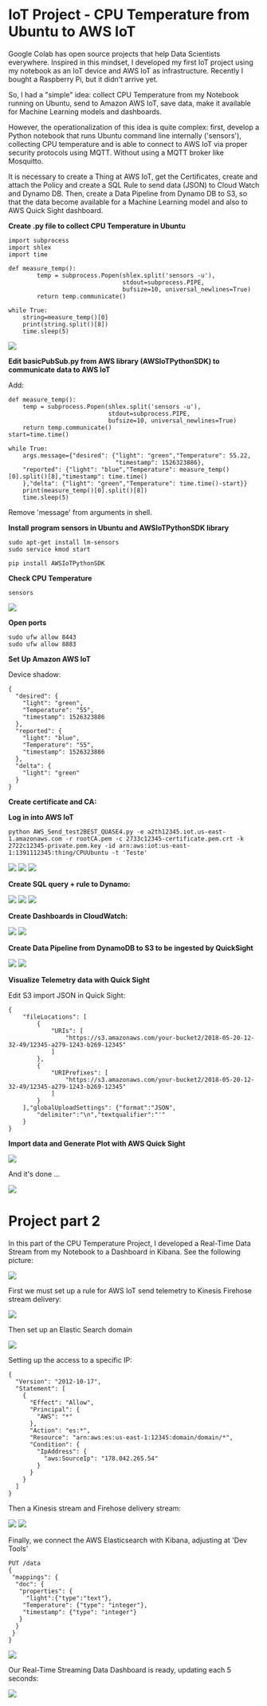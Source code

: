 # IoT Project - CPU Temperature from Ubuntu to AWS IoT  

Google Colab has open source projects that help Data Scientists everywhere. Inspired in this mindset, I developed my first IoT project using my notebook as an IoT device and AWS IoT as infrastructure. Recently I bought a Raspberry Pi, but it didn't arrive yet.

So, I had a "simple" idea: collect CPU Temperature from my Notebook running on Ubuntu, send to Amazon AWS IoT, save data, make it available for Machine Learning models and dashboards.

However, the operationalization of this idea is quite complex: first, develop a Python notebook that runs Ubuntu command line internally ('sensors'), collecting CPU temperature and is able to connect to AWS IoT via proper security protocols using MQTT. Without using a MQTT broker like Mosquitto.

It is necessary to create a Thing at AWS IoT, get the Certificates, create and attach the Policy and create a SQL Rule to send data (JSON) to Cloud Watch and Dynamo DB. Then, create a Data Pipeline from Dynamo DB to S3, so that the data become available for a Machine Learning model and also to AWS Quick Sight dashboard.

<b> Create .py file to collect CPU Temperature in Ubuntu </b>  

```
import subprocess
import shlex
import time

def measure_temp():
        temp = subprocess.Popen(shlex.split('sensors -u'),
                                stdout=subprocess.PIPE,
                                bufsize=10, universal_newlines=True)
        return temp.communicate()
    
while True:
    string=measure_temp()[0]
    print(string.split()[8])
    time.sleep(5)
```  

<img src=https://github.com/RubensZimbres/Repo-2018/blob/master/CPU%20Temperature%20-%20IoT%20Project/Pictures/Notebook_IoT.png>

<b> Edit basicPubSub.py from AWS library (AWSIoTPythonSDK) to communicate data to AWS IoT</b>  

Add:  

```
def measure_temp():
    temp = subprocess.Popen(shlex.split('sensors -u'),
                            stdout=subprocess.PIPE,
                            bufsize=10, universal_newlines=True)
    return temp.communicate()
start=time.time()
    
while True:
    args.message={"desired": {"light": "green","Temperature": 55.22,
                              "timestamp": 1526323886},
    "reported": {"light": "blue","Temperature": measure_temp()[0].split()[8],"timestamp": time.time()
    },"delta": {"light": "green","Temperature": time.time()-start}}
    print(measure_temp()[0].split()[8])
    time.sleep(5)

```  

Remove 'message' from arguments  in shell.  

<b> Install program sensors in Ubuntu and AWSIoTPythonSDK library </b> 

```
sudo apt-get install lm-sensors
sudo service kmod start  

pip install AWSIoTPythonSDK
```

<b> Check CPU Temperature  </b>  

```
sensors
```  

<img src=https://github.com/RubensZimbres/Repo-2018/blob/master/CPU%20Temperature%20-%20IoT%20Project/Pictures/sensors2.png>  

<b> Open ports  </b>  

```
sudo ufw allow 8443
sudo ufw allow 8883
```

<b> Set Up Amazon AWS IoT </b>  

Device shadow:  

```
{
  "desired": {
    "light": "green",
    "Temperature": "55",
    "timestamp": 1526323886
  },
  "reported": {
    "light": "blue",
    "Temperature": "55",
    "timestamp": 1526323886
  },
  "delta": {
    "light": "green"
  }
}

```

<b>Create certificate and CA:</b>  

<b>Log in into AWS IoT</b>  

```
python AWS_Send_test2BEST_QUASE4.py -e a2th12345.iot.us-east-1.amazonaws.com -r rootCA.pem -c 2733c12345-certificate.pem.crt -k 2722c12345-private.pem.key -id arn:aws:iot:us-east-1:1391112345:thing/CPUUbuntu -t 'Teste'

```  

<img src=https://github.com/RubensZimbres/Repo-2018/blob/master/CPU%20Temperature%20-%20IoT%20Project/Pictures/Success_Connect.png>  

<img src=https://github.com/RubensZimbres/Repo-2018/blob/master/CPU%20Temperature%20-%20IoT%20Project/Pictures/Messages_.png>  

<img src=https://github.com/RubensZimbres/Repo-2018/blob/master/CPU%20Temperature%20-%20IoT%20Project/Pictures/Shadow_Update_.png>  

<b>Create SQL query + rule to Dynamo:</b>  

<img src=https://github.com/RubensZimbres/Repo-2018/blob/master/CPU%20Temperature%20-%20IoT%20Project/Pictures/Best1_Dynamo.png>  

<img src=https://github.com/RubensZimbres/Repo-2018/blob/master/CPU%20Temperature%20-%20IoT%20Project/Pictures/Best2_Dynamo.png>  

<img src=https://github.com/RubensZimbres/Repo-2018/blob/master/CPU%20Temperature%20-%20IoT%20Project/Pictures/Best3_Dynamo.png>  

<b>Create Dashboards in CloudWatch:</b>  

<img src=https://github.com/RubensZimbres/Repo-2018/blob/master/CPU%20Temperature%20-%20IoT%20Project/Pictures/AWS_Git_.png>  

<img src=https://github.com/RubensZimbres/Repo-2018/blob/master/CPU%20Temperature%20-%20IoT%20Project/Pictures/Cloud_Watch_Git2.png>

<b>Create Data Pipeline from DynamoDB to S3 to be ingested by QuickSight</b>  

<img src=https://github.com/RubensZimbres/Repo-2018/blob/master/CPU%20Temperature%20-%20IoT%20Project/Pictures/Pipeline.png>  

<img src=https://github.com/RubensZimbres/Repo-2018/blob/master/CPU%20Temperature%20-%20IoT%20Project/Pictures/DataPipelineCondig.png>  


<b>Visualize Telemetry data with Quick Sight</b>  

Edit S3 import JSON in Quick Sight:  

```
{
    "fileLocations": [
        {
            "URIs": [
                "https://s3.amazonaws.com/your-bucket2/2018-05-20-12-32-49/12345-a279-1243-b269-12345"
            ]
        },
        {
            "URIPrefixes": [
                "https://s3.amazonaws.com/your-bucket2/2018-05-20-12-32-49/12345-a279-1243-b269-12345"
            ]
        }
    ],"globalUploadSettings": {"format":"JSON",
        "delimiter":"\n","textqualifier":"'"
    }
}
```

<b>Import data and Generate Plot with AWS Quick Sight</b>  

<img src=https://github.com/RubensZimbres/Repo-2018/blob/master/CPU%20Temperature%20-%20IoT%20Project/Pictures/Quick_Sight_OK.png>

And it's done ...  

<img src=https://github.com/RubensZimbres/Repo-2018/blob/master/CPU%20Temperature%20-%20IoT%20Project/Pictures/ProjectFINAL.png>  

# Project part 2  

In this part of the CPU Temperature Project, I developed a Real-Time Data Stream from my Notebook to a Dashboard in Kibana. See the following picture:  

<img src=https://github.com/RubensZimbres/Repo-2018/blob/master/CPU%20Temperature%20-%20IoT%20Project/Pictures/Alternative_Solution_Last.png>  

First we must set up a rule for AWS IoT send telemetry to Kinesis Firehose stream delivery:  

<img src=https://github.com/RubensZimbres/Repo-2018/blob/master/CPU%20Temperature%20-%20IoT%20Project/Pictures/Rule_Firehose.png>

Then set up an Elastic Search domain  

<img src=https://github.com/RubensZimbres/Repo-2018/blob/master/CPU%20Temperature%20-%20IoT%20Project/Pictures/ES_Git.png>  

Setting up the access to a specific IP:  

```
{
  "Version": "2012-10-17",
  "Statement": [
    {
      "Effect": "Allow",
      "Principal": {
        "AWS": "*"
      },
      "Action": "es:*",
      "Resource": "arn:aws:es:us-east-1:12345:domain/domain/*",
      "Condition": {
        "IpAddress": {
          "aws:SourceIp": "178.042.265.54"
        }
      }
    }
  ]
}
```

Then a Kinesis stream and Firehose delivery stream:

<img src=https://github.com/RubensZimbres/Repo-2018/blob/master/CPU%20Temperature%20-%20IoT%20Project/Pictures/Kinesis_Stream.png>  

<img src=https://github.com/RubensZimbres/Repo-2018/blob/master/CPU%20Temperature%20-%20IoT%20Project/Pictures/Firehose_ES.png>  

Finally, we connect the AWS Elasticsearch with Kibana, adjusting at 'Dev Tools'  

```
PUT /data
{
 "mappings": {
  "doc": {
   "properties": {
     "light":{"type":"text"},
    "Temperature": {"type": "integer"},
    "timestamp": {"type": "integer"}
   }
  }
 }
}
```  

<img src=https://github.com/RubensZimbres/Repo-2018/blob/master/CPU%20Temperature%20-%20IoT%20Project/Pictures/Kibana_SetUp.png>  
  
Our Real-Time Streaming Data Dashboard is ready, updating each 5 seconds:  

<img src=https://github.com/RubensZimbres/Repo-2018/blob/master/CPU%20Temperature%20-%20IoT%20Project/Pictures/KIBANA_WTF.png>
